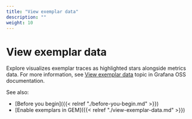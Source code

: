 ```yaml
---
title: "View exemplar data"
description: ""
weight: 10
---
```


# View exemplar data

Explore visualizes exemplar traces as highlighted stars alongside metrics data. For more information, see [View exemplar data](https://grafana.com/docs/grafana/latest/basics/exemplars/view-exemplars/#in-explore) topic in Grafana OSS documentation.

See also:

- [Before you begin]({{< relref "./before-you-begin.md" >}})
- [Enable exemplars in GEM]({{< relref "./view-exemplar-data.md" >}})
